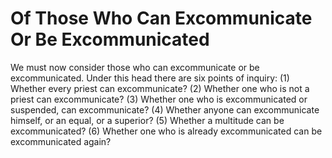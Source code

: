 # Of Those Who Can Excommunicate Or Be Excommunicated

We must now consider those who can excommunicate or be excommunicated. Under this head there are six points of inquiry:
(1) Whether every priest can excommunicate?
(2) Whether one who is not a priest can excommunicate?
(3) Whether one who is excommunicated or suspended, can excommunicate?
(4) Whether anyone can excommunicate himself, or an equal, or a superior?
(5) Whether a multitude can be excommunicated?
(6) Whether one who is already excommunicated can be excommunicated again?